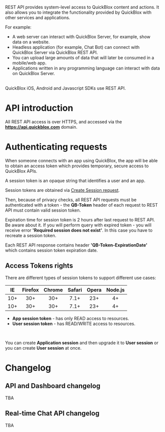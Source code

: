 REST API provides system-level access to QuickBlox content and actions. It also allows you to integrate the functionality provided by QuickBlox with other services and applications.

For example:

* A web server can interact with QuickBlox Server, for example, show data on a website.
* Headless application (for example, Chat Bot) can connect with QuickBlox Server via QuickBlox REST API.
* You can upload large amounts of data that will later be consumed in a mobile/web app.
* Applications written in any programming language can interact with data on QuickBlox Server.

<br>
QuickBlox iOS, Android and Javascript SDKs use REST API.

<span id="API_introduction" class="on_page_navigation"></span>
# API introduction
All REST API access is over HTTPS, and accessed via the **https://api.quickblox.com** domain.

<span id="Authenticating_requests" class="on_page_navigation"></span>
# Authenticating requests
When someone connects with an app using QuickBlox, the app will be able to obtain an access token which provides temporary, secure access to QuickBlox APIs.

A session token is an opaque string that identifies a user and an app.

Session tokens are obtained via [Create Session request](3_Session_API.md).

Then, because of privacy checks, all REST API requests must be authenticated with a token - the **QB-Token** header of each request to REST API must contain valid session token. 

Expiration time for session token is 2 hours after last request to REST API. Be aware about it. If you will perform query with expired token - you will receive error **'Required session does not exist'**. In this case you have to recreate a session token. 

Each REST API response contains header **'QB-Token-ExpirationDate'** which contains session token expiration date.

## Access Tokens rights
There are different types of session tokens to support different use cases:

| IE   | Firefox | Chrome | Safari | Opera | Node.js |
|:----:|:-------:|:------:|:------:|:-----:|:-------:|
| 10+  |  30+    | 30+    |  7.1+  |  23+  |    4+   |
| 10+  |  30+    | 30+    |  7.1+  |  23+  |    4+   |


* **App session token** - has only READ access to resources.
* **User session token** - has READ/WRITE access to resources.
<br>

You can create **Application session** and then upgrade it to **User session** or you can create **User session** at once. 
 
<span id="Changelog" class="on_page_navigation"></span>
# Changelog

## API and Dashboard changelog
TBA

## Real-time Chat API changelog
TBA
